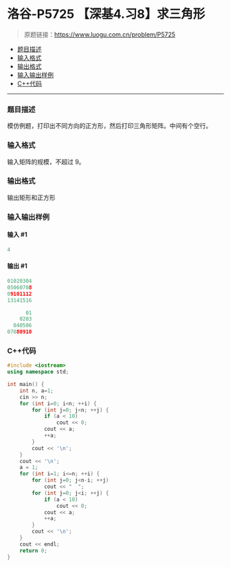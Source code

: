 # 洛谷-P5725 【深基4.习8】求三角形

> 原题链接：https://www.luogu.com.cn/problem/P5725

- [题目描述](#题目描述)
- [输入格式](#输入格式)
- [输出格式](#输出格式)
- [输入输出样例](#输入输出样例)
- [C++代码](#C++代码)

---

### <a name="题目描述">题目描述</a>

模仿例题，打印出不同方向的正方形，然后打印三角形矩阵。中间有个空行。

### <a name="输入格式">输入格式</a>

输入矩阵的规模，不超过 9。

### <a name="输出格式">输出格式</a>

输出矩形和正方形

### <a name="输入输出样例">输入输出样例</a>

#### 输入 #1

```c++
4
```

#### 输出 #1

```c++
01020304
05060708
09101112
13141516

      01
    0203
  040506
07080910
```

### <a name="C++代码">C++代码</a>

```c++
#include <iostream>
using namespace std;

int main() {
    int n, a=1;
    cin >> n;
    for (int i=0; i<n; ++i) {
        for (int j=0; j<n; ++j) {
            if (a < 10)
                cout << 0;
            cout << a;
            ++a;
        }
        cout << '\n';
    }
    cout << '\n';
    a = 1;
    for (int i=1; i<=n; ++i) {
        for (int j=0; j<n-i; ++j)
            cout << "  ";
        for (int j=0; j<i; ++j) {
            if (a < 10)
                cout << 0;
            cout << a;
            ++a;
        }
        cout << '\n';
    }
    cout << endl;
    return 0;
}
```